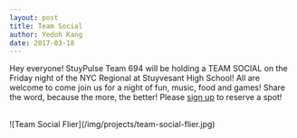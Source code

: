 ```yaml
---
layout: post
title: Team Social
author: Yedoh Kang
date: 2017-03-18
---
```

Hey everyone! StuyPulse Team 694 will be holding a TEAM SOCIAL on the Friday night of the NYC Regional at Stuyvesant High School! All are welcome to come join us for a night of fun, music, food and games! Share the word, because the more, the better! Please [sign up](https://www.eventbrite.com/e/2016-stuy-social-tickets-32799256459) to reserve a spot!
<!-- more -->
<br>
![Team Social Flier](/img/projects/team-social-flier.jpg)
